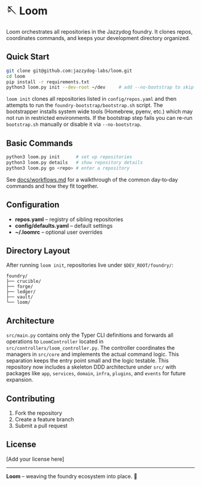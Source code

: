 # 🪡 Loom

Loom orchestrates all repositories in the Jazzydog foundry. It clones repos,
coordinates commands, and keeps your development directory organized.

## Quick Start

```bash
git clone git@github.com:jazzydog-labs/loom.git
cd loom
pip install -r requirements.txt
python3 loom.py init --dev-root ~/dev     # add --no-bootstrap to skip extra setup
```

`loom init` clones all repositories listed in `config/repos.yaml` and then
attempts to run the `foundry-bootstrap/bootstrap.sh` script.  The bootstrapper
installs system wide tools (Homebrew, pyenv, etc.) which may not run in
restricted environments.  If the bootstrap step fails you can re-run
`bootstrap.sh` manually or disable it via `--no-bootstrap`.

## Basic Commands

```bash
python3 loom.py init      # set up repositories
python3 loom.py details   # show repository details
python3 loom.py go <repo> # enter a repository
```

See [docs/workflows.md](docs/workflows.md) for a walkthrough of the common
day‑to‑day commands and how they fit together.

## Configuration

- **repos.yaml** – registry of sibling repositories
- **config/defaults.yaml** – default settings
- **~/.loomrc** – optional user overrides

## Directory Layout

After running `loom init`, repositories live under `$DEV_ROOT/foundry/`:

```
foundry/
├── crucible/
├── forge/
├── ledger/
├── vault/
└── loom/
```

## Architecture

`src/main.py` contains only the Typer CLI definitions and forwards all
operations to `LoomController` located in `src/controllers/loom_controller.py`.
The controller coordinates the managers in `src/core` and implements the actual
command logic. This separation keeps the entry point small and the logic
testable.
This repository now includes a skeleton DDD architecture under `src/` with packages like `app`, `services`, `domain`, `infra`, `plugins`, and `events` for future expansion.


## Contributing

1. Fork the repository
2. Create a feature branch
3. Submit a pull request

## License

[Add your license here]

---

**Loom** – weaving the foundry ecosystem into place. 🧵
